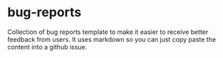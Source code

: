 # bug-reports

Collection of bug reports template to make it easier to receive better feedback from users.
It uses markdown so you can just copy paste the content into a github issue.
